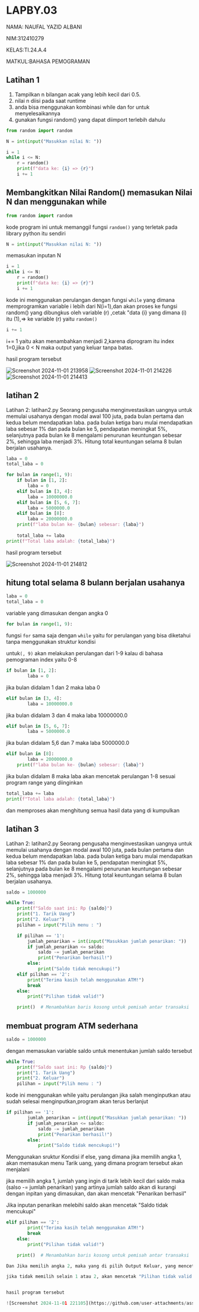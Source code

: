 # LAPBY.03

NAMA: NAUFAL YAZID ALBANI 

NIM:312410279

KELAS:TI.24.A.4

MATKUL:BAHASA PEMOGRAMAN 

## Latihan 1

1. Tampilkan n bilangan acak yang lebih kecil dari 0.5.
2. nilai n diisi pada saat runtime
3. anda bisa menggunakan kombinasi while dan for untuk menyelesaikannya
4. gunakan fungsi random() yang dapat diimport terlebih dahulu

```python
from random import random

N = int(input("Masukkan nilai N: "))

i = 1
while i <= N:
    r = random()
    print(f"data ke: {i} => {r}")
    i += 1
````
## Membangkitkan Nilai Random() memasukan Nilai N dan menggunakan while 

```python
from random import random
````
kode program ini untuk memanggil fungsi `random()` yang terletak pada library python itu sendiri 

```python
N = int(input("Masukkan nilai N: "))
````
memasukan inputan N 

```python
i = 1
while i <= N:
    r = random()
    print(f"data ke: {i} => {r}")
    i += 1
````
kode ini menggunakan perulangan dengan fungsi `while` yang dimana memprogramkan variable i lebih dari N(i=1),dan akan proses ke fungsi random() yang dibungkus oleh variable (r) ,cetak "data {i} yang dimana (i) itu (1),=> ke variable (r) yaitu `random()`

```python
i += 1
````
i+= 1 yaitu akan menambahkan menjadi 2,karena diprogram itu index 1=0,jika 0 < N maka output yang keluar tanpa batas.

hasil program tersebut

![Screenshot 2024-11-01 213958](https://github.com/user-attachments/assets/d687af3a-cf59-4dc3-b65a-899b354c549e)
![Screenshot 2024-11-01 214226](https://github.com/user-attachments/assets/ca431fd5-d0fc-47e6-882c-69ad4e8be924)
![Screenshot 2024-11-01 214413](https://github.com/user-attachments/assets/cee16f20-ee3e-44a1-b159-d932940fec0c)

## latihan 2

Latihan 2: latihan2.py
Seorang pengusaha menginvestasikan uangnya untuk memulai usahanya dengan modal
awal 100 juta, pada bulan pertama dan kedua belum mendapatkan laba. pada bulan ketiga
baru mulai mendapatkan laba sebesar 1% dan pada bulan ke 5, pendapatan meningkat 5%,
selanjutnya pada bulan ke 8 mengalami penurunan keuntungan sebesar 2%, sehingga laba
menjadi 3%. Hitung total keuntungan selama 8 bulan berjalan usahanya.

```python
laba = 0
total_laba = 0

for bulan in range(1, 9):
    if bulan in [1, 2]:
        laba = 0
    elif bulan in [3, 4]:
        laba = 10000000.0
    elif bulan in [5, 6, 7]:
        laba = 5000000.0
    elif bulan in [8]:
        laba = 20000000.0
    print(f"laba bulan ke- {bulan} sebesar: {laba}")
    
    total_laba += laba
print(f"Total laba adalah: {total_laba}")

````
hasil program tersebut

![Screenshot 2024-11-01 214812](https://github.com/user-attachments/assets/74593595-8bd7-4b7b-aa54-cb07e0029068)

## hitung total selama 8 bulann berjalan usahanya

```python
laba = 0
total_laba = 0

````
variable yang dimasukan dengan angka 0

```python
for bulan in range(1, 9):
````
fungsi `for` sama saja dengan `while` yaitu for perulangan yang bisa diketahui tanpa menggunakan struktur kondisi 

untuk`(, 9)` akan melakukan perulangan dari 1-9 kalau di bahasa pemograman index yaitu 0-8

```python
if bulan in [1, 2]:
        laba = 0
````
jika bulan didalam 1 dan 2 maka laba 0

```python
elif bulan in [3, 4]:
        laba = 10000000.0
````
jika bulan didalam 3 dan 4 maka laba 10000000.0

```python
elif bulan in [5, 6, 7]:
        laba = 5000000.0
````
jika bulan didalam 5,6 dan 7 maka laba 5000000.0

```python
elif bulan in [8]:
        laba = 20000000.0
    print(f"laba bulan ke- {bulan} sebesar: {laba}")

````
jika bulan didalam 8 maka laba akan mencetak perulangan 1-8 sesuai program range yang diinginkan 

```python
total_laba += laba
print(f"Total laba adalah: {total_laba}")

````
dan memproses akan menghitung semua hasil data yang di kumpulkan

## latihan 3

Latihan 2: latihan2.py
Seorang pengusaha menginvestasikan uangnya untuk memulai usahanya dengan modal
awal 100 juta, pada bulan pertama dan kedua belum mendapatkan laba. pada bulan ketiga
baru mulai mendapatkan laba sebesar 1% dan pada bulan ke 5, pendapatan meningkat 5%,
selanjutnya pada bulan ke 8 mengalami penurunan keuntungan sebesar 2%, sehingga laba
menjadi 3%. Hitung total keuntungan selama 8 bulan berjalan usahanya.

```python
saldo = 1000000

while True:
    print(f"Saldo saat ini: Rp {saldo}")
    print("1. Tarik Uang")
    print("2. Keluar")
    pilihan = input("Pilih menu : ")

    if pilihan == '1':
        jumlah_penarikan = int(input("Masukkan jumlah penarikan: "))
        if jumlah_penarikan <= saldo:
            saldo -= jumlah_penarikan
            print("Penarikan berhasil!")
        else:
            print("Saldo tidak mencukupi!")
    elif pilihan == '2':
        print("Terima kasih telah menggunakan ATM!")
        break
    else:
        print("Pilihan tidak valid!")

    print()  # Menambahkan baris kosong untuk pemisah antar transaksi

````
## membuat program ATM sederhana 

```python
saldo = 1000000

````
dengan memasukan variable saldo untuk menentukan jumlah saldo tersebut 

```python
while True:
    print(f"Saldo saat ini: Rp {saldo}")
    print("1. Tarik Uang")
    print("2. Keluar")
    pilihan = input("Pilih menu : ")

````
kode ini menggunakan while yaitu perulangan jika salah menginputkan atau sudah selesai menginputkan,program akan terus berlanjut

```python
if pilihan == '1':
        jumlah_penarikan = int(input("Masukkan jumlah penarikan: "))
        if jumlah_penarikan <= saldo:
            saldo -= jumlah_penarikan
            print("Penarikan berhasil!")
        else:
            print("Saldo tidak mencukupi!")

````
Menggunakan sruktur Kondisi if else, yang dimana jika memilih angka 1, akan memasukan menu Tarik uang, yang dimana program tersebut akan menjalani

jika memilih angka 1, jumlah yang ingin di tarik lebih kecil dari saldo maka (salso -= jumlah penarikan) yang artinya jumlah saldo akan di kurangi dengan inpitan yang dimasukan, dan akan mencetak "Penarikan berhasil"

Jika inputan penarikan melebihi saldo akan mencetak "Saldo tidak mencukupi"

```python
elif pilihan == '2':
        print("Terima kasih telah menggunakan ATM!")
        break
    else:
        print("Pilihan tidak valid!")

    print()  # Menambahkan baris kosong untuk pemisah antar transaksi

Dan Jika memilih angka 2, maka yang di pilih Output Keluar, yang mencetak "Terima kasih telah menggunakan ATM!", dan akan memproses ke fungsi `break()` yang berfungsi untuk menghentikan Perulangan atau `while` tersebut

jika tidak memilih selain 1 atau 2, akan mencetak "Pilihan tidak valid!", dan fungsi `print()` Untuk Menambahkan baris kosong untuk pemisah antar transaksi


hasil program tersebut

![Screenshot 2024-11-01 221105](https://github.com/user-attachments/assets/94843833-c2fa-4ff4-b6ef-46707c1d5445)



